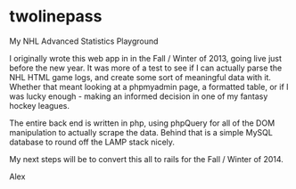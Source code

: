 twolinepass
===========

My NHL Advanced Statistics Playground

I originally wrote this web app in in the Fall / Winter of 2013, going live just before the new year. It was more of a test to see if I can actually parse the NHL HTML game logs, and create some sort of meaningful data with it. Whether that meant looking at a phpmyadmin page, a formatted table, or if I was lucky enough - making an informed decision in one of my fantasy hockey leagues.

The entire back end is written in php, using phpQuery for all of the DOM manipulation to actually scrape the data. Behind that is a simple MySQL database to round off the LAMP stack nicely.

My next steps will be to convert this all to rails for the Fall / Winter of 2014. 

Alex

